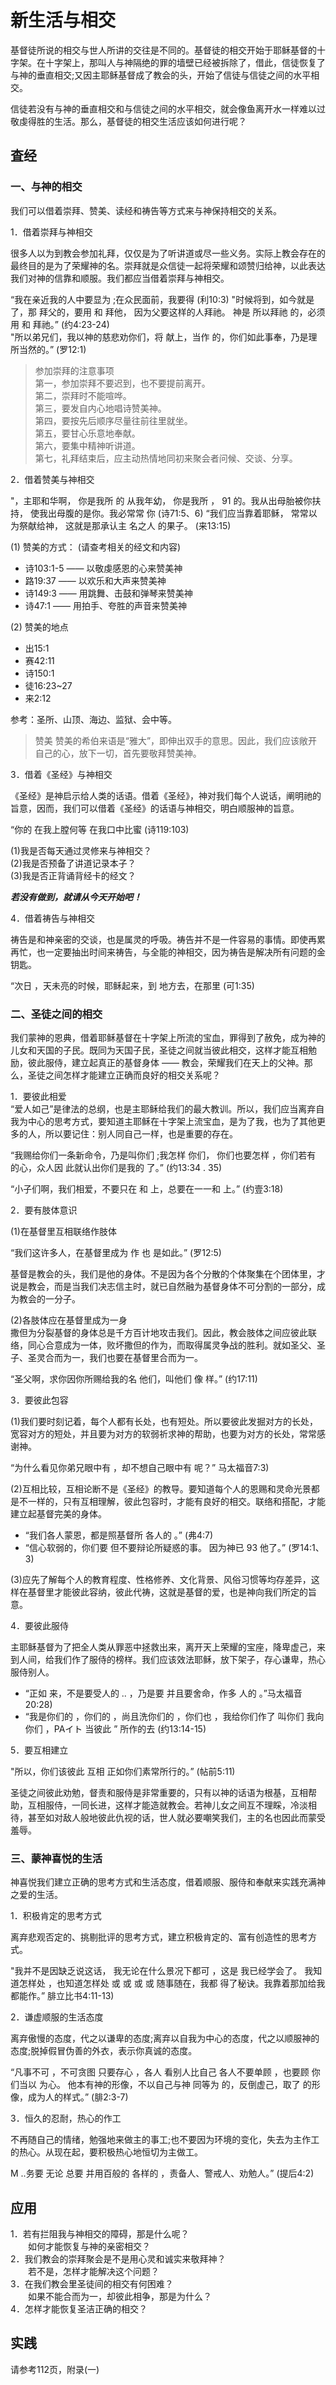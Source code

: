 
# 新生活与相交
基督徒所说的相交与世人所讲的交往是不同的。基督徒的相交开始于耶稣基督的十字架。在十字架上，那叫人与神隔绝的罪的墙壁已经被拆除了，借此，信徒恢复了与神的垂直相交;又因主耶稣基督成了教会的头，开始了信徒与信徒之间的水平相交。

信徒若没有与神的垂直相交和与信徒之间的水平相交，就会像鱼离开水一样难以过敬虔得胜的生活。那么，基督徒的相交生活应该如何进行呢？

## 査经

### 一、与神的相交

我们可以借着崇拜、赞美、读经和祷告等方式来与神保持相交的关系。

1．借着崇拜与神相交

很多人以为到教会参加礼拜，仅仅是为了听讲道或尽一些义务。实际上教会存在的最终目的是为了荣耀神的名。崇拜就是众信徒一起将荣耀和颂赞归给神，以此表达我们对神的信靠和顺服。我们都应当借着崇拜与神相交。

“我在亲近我的人中要显为
;在众民面前，我要得
(利10:3)
"时候将到，如今就是了，那
拜父的，要用
和
拜他，
因为父要这样的人拜祂。
神是
所以拜祂
的，必须用
和
拜祂。” (约4:23-24)  
"所以弟兄们，我以神的慈悲劝你们，将
献上，当作
的，你们如此事奉，乃是理所当然的。”
(罗12:1)

>参加崇拜的注意事项  
第一，参加崇拜不要迟到，也不要提前离开。  
第二，崇拜时不能喧哗。  
第三，要发自内心地唱诗赞美神。  
第四，要按先后顺序尽量往前往里就坐。  
第五，要甘心乐意地奉献。  
第六，要集中精神听讲道。  
第七，礼拜结束后，应主动热情地同初来聚会者问候、交谈、分享。

2．借着赞美与神相交

"，主耶和华啊，
你是我所
的
从我年幼，
你是我所
，
91
的。我从出母胎被你扶持，
使我出母腹的是你。我必常常
你
(诗71:5、6)
“我们应当靠着耶稣，
常常以
为祭献给神，
这就是那承认主
名之人
的果子。
(来13:15)

(1) 赞美的方式： (请查考相关的经文和内容)  
+ 诗103:1-5 —— 以敬虔感恩的心来赞美神  
+ 路19:37 —— 以欢乐和大声来赞美神  
+ 诗149:3 —— 用跳舞、击鼓和弹琴来赞美神  
+ 诗47:1 —— 用拍手、夸胜的声音来赞美神  

(2) 赞美的地点  
+ 出15:1  
+ 赛42:11  
+ 诗150:1  
+ 徒16:23~27  
+ 来2:12

参考：圣所、山顶、海边、监狱、会中等。

>赞美
赞美的希伯来语是“雅大”，即伸出双手的意思。因此，我们应该敞开自己的心，放下一切，首先要敬拜赞美神。

3．借着《圣经》与神相交

《圣经》是神启示给人类的话语。借着《圣经》，神对我们每个人说话，阐明祂的旨意，因而，我们可以借着《圣经》的话语与神相交，明白顺服神的旨意。

“你的
在我上膛何等
在我口中比蜜
(诗119:103)

(1)我是否每天通过灵修来与神相交？  
(2)我是否预备了讲道记录本子？  
(3)我是否正背诵背经卡的经文？

***若没有做到，就请从今天开始吧！***

4．借着祷告与神相交

祷告是和神亲密的交谈，也是属灵的呼吸。祷告并不是一件容易的事情。即使再累再忙，也一定要抽出时间来祷告，与全能的神相交，因为祷告是解决所有问题的金钥匙。

“次日
，天未亮的时候，耶稣起来，到
地方去，在那里
(可1:35)

### 二、圣徒之间的相交
我们蒙神的恩典，借着耶稣基督在十字架上所流的宝血，罪得到了赦免，成为神的儿女和天国的子民。既同为天国子民，圣徒之间就当彼此相交，这样才能互相勉励，彼此服侍，建立起真正的基督身体 —— 教会，荣耀我们在天上的父神。那么，圣徒之间怎样才能建立正确而良好的相交关系呢？

1．要彼此相爱  
“爱人如己”是律法的总纲，也是主耶稣给我们的最大教训。所以，我们应当离弃自我为中心的思考方式，要知道主耶稣在十字架上流宝血，是为了我，也为了其他更多的人，所以要记住：别人同自己一样，也是重要的存在。

“我赐给你们一条新命令，乃是叫你们
;我怎样
你们，
你们也要怎样
，你们若有
的心，众人因
此就认出你们是我的
了。” (约13:34 . 35)

“小子们啊，我们相爱，不要只在
和
上，总要在一一和
上。” (约壹3:18)

2．要有肢体意识

(1)在基督里互相联络作肢体

“我们这许多人，在基督里成为
作
也
是如此。” (罗12:5)

基督是教会的头，我们是他的身体。不是因为各个分散的个体聚集在个团体里，才说是教会，而是当我们决志信主时，就已自然融为基督身体不可分割的一部分，成为教会的一分子。

(2)各肢体应在基督里成为一身  
撒但为分裂基督的身体总是千方百计地攻击我们。因此，教会肢体之间应彼此联络，同心合意成为一体，败坏撒但的作为，而取得属灵争战的胜利。就如圣父、圣子、圣灵合而为一，我们也要在基督里合而为一。

“圣父啊，求你因你所赐给我的名
他们，叫他们
像
样。” (约17:11)

3．要彼此包容

(1)我们要时刻记着，每个人都有长处，也有短处。所以要彼此发掘对方的长处，宽容对方的短处，并且要为对方的软弱祈求神的帮助，也要为对方的长处，常常感谢神。

“为什么看见你弟兄眼中有
，却不想自己眼中有
呢？”
马太福音7:3)

(2)互相比较，互相论断不是《圣经》的教导。要知道每个人的恩赐和灵命光景都是不一样的，只有互相理解，彼此包容时，才能有良好的相交。联络和搭配，才能建立起基督完美的身体。

+ “我们各人蒙恩，都是照基督所
各人的
。”
(弗4:7)  
+ “信心软弱的，你们要
但不要辩论所疑惑的事。
因为神已
93
他了。”
(罗14:1、3)

(3)应先了解每个人的教育程度、性格修养、文化背景、风俗习惯等均存差异，这样在基督里才能彼此容纳，彼此代祷，这就是基督的爱，也是神向我们所定的旨意。

4．要彼此服侍

主耶稣基督为了把全人类从罪恶中拯救出来，离开天上荣耀的宝座，降卑虚己，来到人间，给我们作了服侍的榜样。我们应该效法耶稣，放下架子，存心谦卑，热心服侍别人。

+ “正如
来，不是要受人的
..
，乃是要
并且要舍命，作多
人的
。”马太福音20:28)
+ “我是你们的
，你们的
，尚且洗你们的
，你们也
，我给你们作了
叫你们
我向你们
，PAイト
当彼此
”
所作的去
(约13:14-15)

5．要互相建立

"所以，你们该彼此
互相
正如你们素常所行的。”
(帖前5:11)

圣徒之间彼此劝勉，督责和服侍是非常重要的，只有以神的话语为根基，互相帮助，互相服侍，一同长进，这样才能造就教会。若神儿女之间互不理睬，冷淡相待，甚至如对敌人般地彼此仇视的话，世人就必要嘲笑我们，主的名也因此而蒙受羞辱。

### 三、蒙神喜悦的生活

神喜悦我们建立正确的思考方式和生活态度，借着顺服、服侍和奉献来实践充满神之爱的生活。

1．积极肯定的思考方式

离弃悲观否定的、挑剔批评的思考方式，建立积极肯定的、富有创造性的思考方式。

"我并不是因缺乏说这话，
我无论在什么景况下都可
，这是
我已经学会了。
我知道怎样处
，也知道怎样处
或
或
或
或
随事随在，我都
得了秘诀。我靠着那加给我
都能作。”
腓立比书4:11-13)

2．谦虚顺服的生活态度

离弃傲慢的态度，代之以谦卑的态度;离弃以自我为中心的态度，代之以顺服神的态度;脱掉假冒伪善的外衣，表示你真诚的态度。

“凡事不可
，不可贪图
只要存心
，各人
看别人比自己
各人不要单顾
，也要顾
你们当以
为心。
他本有神的形像，不以自己与神
同等为
的，反倒虚己，取了
的形像，成为人的样式。”
(腓2:3-7)

3．恒久的忍耐，热心的作工

不再随自己的情绪，勉强地来做主的事工;也不要因为环境的变化，失去为主作工的热心。从现在起，要积极热心地恒切为主做工。

M ..务要
无论
总要
并用百般的
各样的
，责备人、警戒人、劝勉人。” (提后4:2)

## 应用

1．若有拦阻我与神相交的障碍，那是什么呢？  
　　如何才能恢复与神的亲密相交？  
2．我们教会的崇拜聚会是不是用心灵和诚实来敬拜神？  
　　若不是，怎样才能解决这个问题？  
3．在我们教会里圣徒间的相交有何困难？  
　　如果不能合而为一，却彼此相争，那是为什么？  
4．怎样才能恢复圣洁正确的相交？

## 实践

请参考112页，附录(一)
